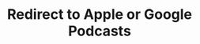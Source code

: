 ---
title: Redirect to Apple or Google Podcasts
redirect_from:
- /078r/
- /zadnja/
redirect_to: https://pod.fo/e/1ae528
---